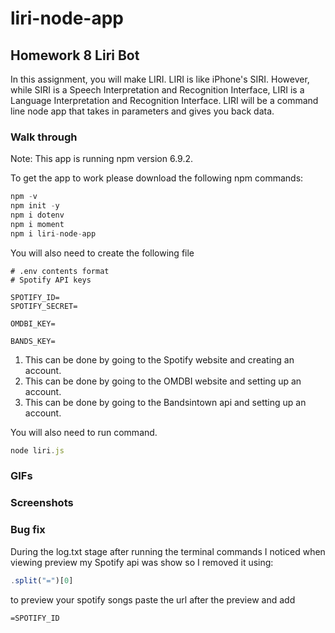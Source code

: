 # liri-node-app
## Homework 8 Liri Bot
In this assignment, you will make LIRI. LIRI is like iPhone's SIRI. However, while SIRI is a Speech Interpretation and Recognition Interface, LIRI is a Language Interpretation and Recognition Interface. LIRI will be a command line node app that takes in parameters and gives you back data.

### Walk through

Note: This app is running npm version 6.9.2.

To get the app to work please download the following npm commands:

```js
npm -v
npm init -y
npm i dotenv
npm i moment
npm i liri-node-app
```

You will also need to create the following file

```
# .env contents format
# Spotify API keys

SPOTIFY_ID=
SPOTIFY_SECRET=

OMDBI_KEY=

BANDS_KEY=
```

1. This can be done by going to the Spotify website and creating an account.
2. This can be done by going to the OMDBI website and setting up an account.
3. This can be done by going to the Bandsintown api and setting up an account.

You will also need to run command.
```js
node liri.js
```

### GIFs




### Screenshots


### Bug fix

During the log.txt stage after running the terminal commands I noticed when viewing preview my Spotify api was show so I removed it using:
```js
.split("=")[0]
```
to preview your spotify songs paste the url after the preview and add 
```
=SPOTIFY_ID
```
